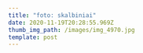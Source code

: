 ```yaml
---
title: "foto: skalbiniai"
date: 2020-11-19T20:28:55.969Z
thumb_img_path: /images/img_4970.jpg
template: post
---
```


